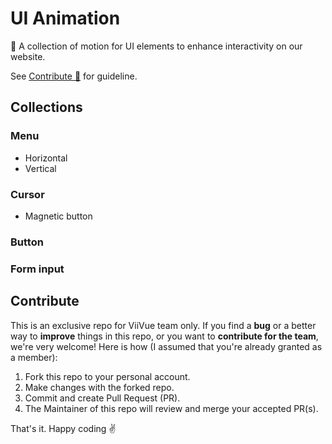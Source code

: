 # UI Animation

🎏 A collection of motion for UI elements to enhance interactivity on our website.

See [Contribute 👀](#contribute) for guideline.

## Collections

### Menu

- Horizontal
- Vertical

### Cursor

- Magnetic button

### Button

### Form input

## Contribute

This is an exclusive repo for ViiVue team only. If you find a **bug** or a better way to **improve** things in this
repo, or you want to **contribute for the team**, we're very welcome! Here is how (I assumed that you're already granted
as a member):

1. Fork this repo to your personal account.
2. Make changes with the forked repo.
3. Commit and create Pull Request (PR).
4. The Maintainer of this repo will review and merge your accepted PR(s).

That's it. Happy coding ✌️